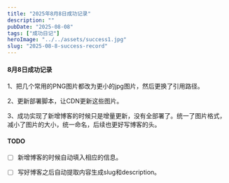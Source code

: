 ```yaml
---
title: "2025年8月8日成功记录"
description: ""
pubDate: "2025-08-08"
tags: ["成功日记"]
heroImage: "../../assets/success1.jpg"
slug: "2025-08-8-success-record"
---
```



#### 8月8日成功记录
1、把几个常用的PNG图片都改为更小的jpg图片，然后更换了引用路径。

2、更新部署脚本，让CDN更新这些图片。

3、成功实现了新增博客的时候只是增量更新，没有全部署了。统一了图片格式，减小了图片的大小，统一命名，后续也更好写博客的头。


#### TODO

- [ ] 新增博客的时候自动填入相应的信息。
- [ ] 写好博客之后自动提取内容生成slug和description。

